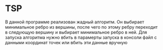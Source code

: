# TSP
В данной программе реализован жадный алгоритм. Он выбирает минимальное ребро из вершины, после чего по этому ребру переходит в следующую вершину и выбирает минимальное ребро в ней.
Для запуска алгоритма нужно вбить в парамерты запуска в консоли файл с данными координат точек или вбить эти данные вручную
